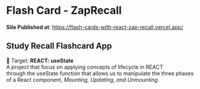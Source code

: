 # Flash Card - ZapRecall 
**Site Published at**: https://flash-cards-with-react-zap-recall.vercel.app/


## Study Recall Flashcard App</br>
🎯 Target: **REACT: useState**</br>
A project that focus on applying concepts of lifecycle in REACT </br>
through the useState function that allows us to manipulate the three phases of a React component, *Mounting, Updating, and Unmounting.*
